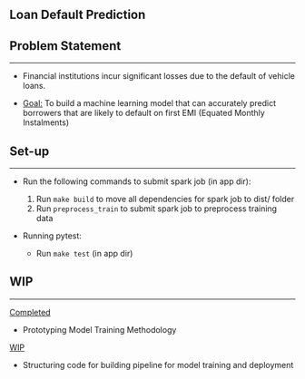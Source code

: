 ## Loan Default Prediction

  
## Problem Statement
---

* Financial institutions incur significant losses due to the default of vehicle loans.

* <ins>Goal:</ins> To build a machine learning model that can accurately predict borrowers that are likely to default on first EMI (Equated Monthly Instalments)

## Set-up
---
* Run the following commands to submit spark job (in app dir):  
    1. Run ```make build``` to move all dependencies for spark job to dist/ folder
    2. Run ```preprocess_train``` to submit spark job to preprocess training data

* Running pytest:  
    * Run ```make test``` (in app dir)

## WIP
---

<ins>Completed</ins>
* Prototyping Model Training Methodology

<ins>WIP</ins>
* Structuring code for building pipeline for model training and deployment